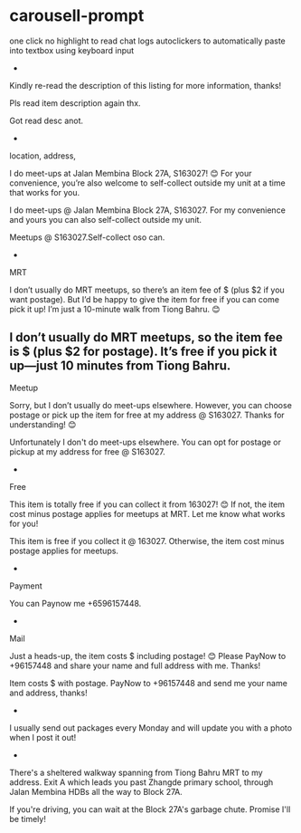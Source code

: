 # carousell-prompt
one click no highlight to read chat logs
autoclickers to automatically paste into textbox using keyboard input

-

Kindly re-read the description of this listing for more information, thanks! 

Pls read item description again thx.

Got read desc anot.

-

location, address, 

I do meet-ups at Jalan Membina Block 27A, S163027! 😊 For your convenience, you’re also welcome to self-collect outside my unit at a time that works for you.

I do meet-ups @ Jalan Membina Block 27A, S163027. For my convenience and yours you can also self-collect outside my unit.

Meetups @ S163027.Self-collect oso can. 

-

MRT

I don’t usually do MRT meetups, so there’s an item fee of $ (plus $2 if you want postage). But I’d be happy to give the item for free if you can come pick it up! I’m just a 10-minute walk from Tiong Bahru. 😊

I don’t usually do MRT meetups, so the item fee is $ (plus $2 for postage). It’s free if you pick it up—just 10 minutes from Tiong Bahru.
-

Meetup

Sorry, but I don’t usually do meet-ups elsewhere. However, you can choose postage or pick up the item for free at my address @ S163027. Thanks for understanding! 😊

Unfortunately I don't do meet-ups elsewhere. You can opt for postage or pickup at my address for free @ S163027.

-

Free

This item is totally free if you can collect it from 163027! 😊 If not, the item cost minus postage applies for meetups at MRT. Let me know what works for you!

This item is free if you collect it @ 163027. Otherwise, the item cost minus postage applies for meetups.

-

Payment 

You can Paynow me +6596157448.

-

Mail

Just a heads-up, the item costs $ including postage! 😊 Please PayNow to +96157448 and share your name and full address with me. Thanks!

Item costs $ with postage. PayNow to +96157448 and send me your name and address, thanks!

-

I usually send out packages every Monday and will update you with a photo when I post it out!

-

There's a sheltered walkway spanning from Tiong Bahru MRT to my address. Exit A which leads you past Zhangde primary school, through Jalan Membina HDBs all the way to Block 27A. 

If you're driving, you can wait at the Block 27A's garbage chute. Promise I'll be timely!



